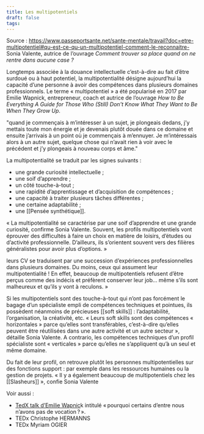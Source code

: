 ```yaml
---
title: Les multipotentiels
draft: false
tags:
---
```

Source : https://www.passeportsante.net/sante-mentale/travail?doc=etre-multipotentiel#qu-est-ce-qu-un-multipotentiel-comment-le-reconnaitre-
Sonia Valente, autrice de l’ouvrage _Comment trouver sa place quand on ne rentre dans aucune case ?_

Longtemps associée à la douance intellectuelle c’est-à-dire au fait d’être surdoué ou à haut potentiel, la multipotentialité désigne aujourd’hui la capacité d’une personne à avoir des compétences dans plusieurs domaines professionnels. Le terme « multipotentiel » a été popularisé en 2017 par Emilie Wapnick, entrepreneur, coach et autrice de l’ouvrage _How to Be Everything A Guide for Those Who (Still) Don't Know What They Want to Be When They Grow Up_.

"quand je commençais à m’intéresser à un sujet, je plongeais dedans, j’y mettais toute mon énergie et je devenais plutôt douée dans ce domaine et ensuite j’arrivais à un point où je commençais à m’ennuyer. Je m’intéressais alors à un autre sujet, quelque chose qui n’avait rien à voir avec le précédent et j’y plongeais à nouveau corps et âme."

La multipotentialité se traduit par les signes suivants :
-   une grande curiosité intellectuelle ;
-   une soif d’apprendre ;
-   un côté touche-à-tout ;
-   une rapidité d’apprentissage et d’acquisition de compétences ;
-   une capacité à traiter plusieurs tâches différentes ;
-   une certaine adaptabilité ;
-   une [[Pensée synthétique]].

« La multipotentialité se caractérise par une soif d’apprendre et une grande curiosité, confirme Sonia Valente. Souvent, les profils multipotentiels vont éprouver des difficultés à faire un choix en matière de loisirs, d’études ou d’activité professionnelle. D’ailleurs, ils s’orientent souvent vers des filières généralistes pour avoir plus d’options. »

leurs CV se traduisent par une succession d’expériences professionnelles dans plusieurs domaines. Du moins, ceux qui assument leur multipotentialité ! En effet, beaucoup de multipotentiels refusent d’être perçus comme des indécis et préfèrent conserver leur job… même s’ils sont malheureux et qu’ils y vont à reculons. »

Si les multipotentiels sont des touche-à-tout qui n’ont pas forcément le bagage d’un spécialiste empli de compétences techniques et pointues, ils possèdent néanmoins de précieuses [[soft skills]] : l’adaptabilité, l’organisation, la créativité, etc. « Leurs soft skills sont des compétences « horizontales » parce qu’elles sont transférables, c’est-à-dire qu’elles peuvent être réutilisées dans une autre activité et un autre secteur », détaille Sonia Valente. A contrario, les compétences techniques d’un profil spécialiste sont « verticales » parce qu’elles ne s’appliquent qu’à un seul et même domaine.

Du fait de leur profil, on retrouve plutôt les personnes multipotentielles sur des fonctions support : par exemple dans les ressources humaines ou la gestion de projets. « Il y a également beaucoup de multipotentiels chez les [[Slasheurs]] », confie Sonia Valente

Voir aussi :
- [TedX talk d’Emilie Wapnic](https://www.ted.com/talks/emilie_wapnick_why_some_of_us_don_t_have_one_true_calling)k intitulé « pourquoi certains d’entre nous n’avons pas de vocation ? ».
- TEDx Christophe HERMANNS
- TEDx Myriam OGIER
